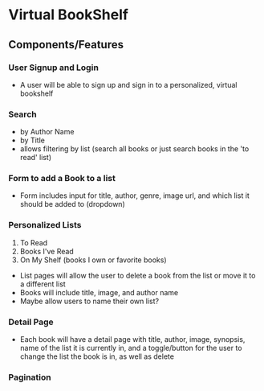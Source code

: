 # Virtual BookShelf

## Components/Features 

### User Signup and Login
- A user will be able to sign up and sign in to a personalized, virtual bookshelf

### Search
- by Author Name
- by Title
- allows filtering by list (search all books or just search books in the 'to read' list)

### Form to add a Book to a list
 - Form includes input for title, author, genre, image url, and which list it should be added to (dropdown)

### Personalized Lists
 1. To Read
 2. Books I've Read
 3.  On My Shelf (books I own or favorite books)
 * List pages will allow the user to delete a book from the list or move it to a different list
 * Books will include title, image, and author name
 * Maybe allow users to name their own list?

 ### Detail Page
 - Each book will have a detail page with title, author, image, synopsis, name of the list it is currently in, and a toggle/button for the user to change the list the book is in, as well as delete

### Pagination

